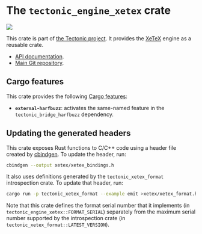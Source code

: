 # The `tectonic_engine_xetex` crate

[![](http://meritbadge.herokuapp.com/tectonic_engine_xetex)](https://crates.io/crates/tectonic_engine_xetex)

This crate is part of [the Tectonic
project](https://tectonic-typesetting.github.io/en-US/). It provides the
[XeTeX] engine as a reusable crate.

[XeTeX]: http://www.xetex.org/

- [API documentation](https://docs.rs/tectonic_engine_xetex/).
- [Main Git repository](https://github.com/tectonic-typesetting/tectonic/).


## Cargo features

This crate provides the following [Cargo features][features]:

[features]: https://doc.rust-lang.org/cargo/reference/features.html

- **`external-harfbuzz`**: activates the same-named feature in
  the `tectonic_bridge_harfbuzz` dependency.


## Updating the generated headers

This crate exposes Rust functions to C/C++ code using a header file created by
[cbindgen]. To update the header, run:

[cbindgen]: https://github.com/eqrion/cbindgen/

```sh
cbindgen --output xetex/xetex_bindings.h
```

It also uses definitions generated by the `tectonic_xetex_format` introspection crate. To
update that header, run:

```sh
cargo run -p tectonic_xetex_format --example emit >xetex/xetex_format.h
```

Note that this crate defines the format serial number that it implements (in
`tectonic_engine_xetex::FORMAT_SERIAL`) separately from the maximum serial
number supported by the introspection crate (in
`tectonic_xetex_format::LATEST_VERSION`).
